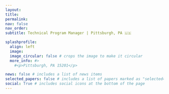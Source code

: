 ```yaml
---
layout: 
title: 
permalink: 
nav: false
nav_order: 
subtitle: Technical Program Manager | Pittsburgh, PA 🇺🇸

splashprofile:
  align: left
  image: 
  image_circular: false # crops the image to make it circular
  more_info: #>
    #<p>Pittsburgh, PA 15201</p>

news: false # includes a list of news items
selected_papers: false # includes a list of papers marked as "selected={true}"
social: True # includes social icons at the bottom of the page
--- 
```

